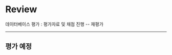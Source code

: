 # Review

데이터베이스 평가 : 평가자료 및 채점 진행 -- 재평가


-----------------------------------------------------

## 평가 예정
